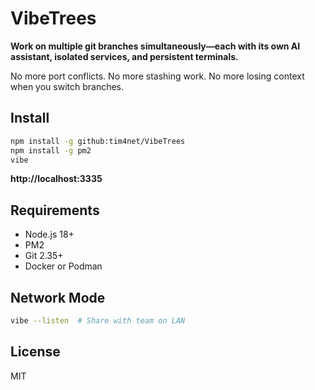 # VibeTrees

**Work on multiple git branches simultaneously—each with its own AI assistant, isolated services, and persistent terminals.**

No more port conflicts. No more stashing work. No more losing context when you switch branches.

## Install

```bash
npm install -g github:tim4net/VibeTrees
npm install -g pm2
vibe
```

**http://localhost:3335**

## Requirements

- Node.js 18+
- PM2
- Git 2.35+
- Docker or Podman

## Network Mode

```bash
vibe --listen  # Share with team on LAN
```

## License

MIT
